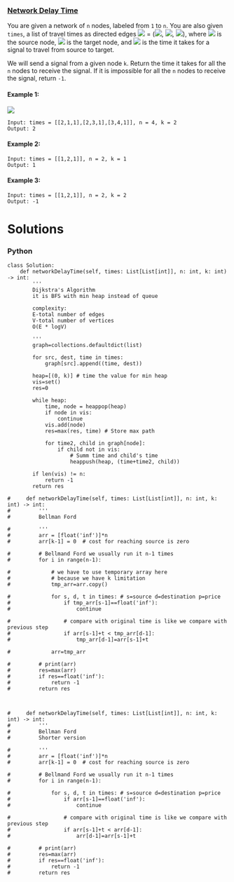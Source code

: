 ### [Network Delay Time](https://leetcode.com/problems/network-delay-time/) <br>

You are given a network of `n` nodes, labeled from `1` to `n`. You are also given `times`, a list of travel times as directed edges <img src="https://render.githubusercontent.com/render/math?math=times[i]"> = (<img src="https://render.githubusercontent.com/render/math?math=u_i">, <img src="https://render.githubusercontent.com/render/math?math=v_i">, <img src="https://render.githubusercontent.com/render/math?math=w_i">), where <img src="https://render.githubusercontent.com/render/math?math=u_i"> is the source node, <img src="https://render.githubusercontent.com/render/math?math=v_i"> is the target node, and <img src="https://render.githubusercontent.com/render/math?math=w_i"> is the time it takes for a signal to travel from source to target.

We will send a signal from a given node `k`. Return the time it takes for all the `n` nodes to receive the signal. If it is impossible for all the `n` nodes to receive the signal, return `-1`.



#### Example 1:
<img src="../../../../../images/743_example_1.jpg">

```
Input: times = [[2,1,1],[2,3,1],[3,4,1]], n = 4, k = 2
Output: 2

```

#### Example 2:

```
Input: times = [[1,2,1]], n = 2, k = 1
Output: 1

```

#### Example 3:

```
Input: times = [[1,2,1]], n = 2, k = 2
Output: -1

```

# Solutions

### Python
```
class Solution:
    def networkDelayTime(self, times: List[List[int]], n: int, k: int) -> int:
        '''
        Dijkstra's Algorithm
        it is BFS with min heap instead of queue
        
        complexity:
        E-total number of edges
        V-total number of vertices
        O(E * logV)
        
        '''
        graph=collections.defaultdict(list)
        
        for src, dest, time in times:
            graph[src].append((time, dest))        
        
        heap=[(0, k)] # time the value for min heap
        vis=set()
        res=0
        
        while heap:
            time, node = heappop(heap)
            if node in vis:
                continue
            vis.add(node)
            res=max(res, time) # Store max path
            
            for time2, child in graph[node]:
                if child not in vis:
                    # Summ time and child's time
                    heappush(heap, (time+time2, child))
        
        if len(vis) != n:
            return -1
        return res
        
#     def networkDelayTime(self, times: List[List[int]], n: int, k: int) -> int:
#         '''
#         Bellman Ford
        
#         '''
#         arr = [float('inf')]*n
#         arr[k-1] = 0  # cost for reaching source is zero
        
#         # Bellmand Ford we usually run it n-1 times
#         for i in range(n-1):
            
#             # we have to use temporary array here
#             # because we have k limitation
#             tmp_arr=arr.copy()
            
#             for s, d, t in times: # s=source d=destination p=price
#                 if tmp_arr[s-1]==float('inf'):
#                     continue
                    
#                 # compare with original time is like we compare with previous step 
#                 if arr[s-1]+t < tmp_arr[d-1]:
#                     tmp_arr[d-1]=arr[s-1]+t
                
#             arr=tmp_arr
            
#         # print(arr)
#         res=max(arr)
#         if res==float('inf'):
#             return -1
#         return res
    
    
    
#     def networkDelayTime(self, times: List[List[int]], n: int, k: int) -> int:
#         '''
#         Bellman Ford
#         Shorter version
        
#         '''
#         arr = [float('inf')]*n
#         arr[k-1] = 0  # cost for reaching source is zero
        
#         # Bellmand Ford we usually run it n-1 times
#         for i in range(n-1):
                        
#             for s, d, t in times: # s=source d=destination p=price
#                 if arr[s-1]==float('inf'):
#                     continue
                    
#                 # compare with original time is like we compare with previous step 
#                 if arr[s-1]+t < arr[d-1]:
#                     arr[d-1]=arr[s-1]+t
                            
#         # print(arr)
#         res=max(arr)
#         if res==float('inf'):
#             return -1
#         return res

```
